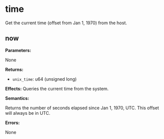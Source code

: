 # time

Get the current time (offset from Jan 1, 1970) from the host.

## now

**Parameters:**

None

**Returns:**

- `unix_time`: u64 (unsigned long)

**Effects:** Queries the current time from the system.

**Semantics:**

Returns the number of seconds elapsed since Jan 1, 1970, UTC. This offset will always be in UTC.

**Errors:**

None

